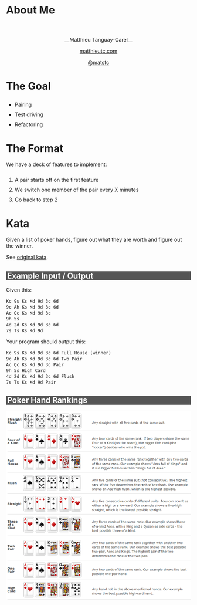 # About Me

<div style="text-align:center; margin-top:55px;">
__Matthieu Tanguay-Carel__

[matthieutc.com](http://matthieutc.com)

[@matstc](http://twitter.com/matstc)
</div>

# The Goal

- Pairing
- Test driving
- Refactoring

# The Format

We have a deck of features to implement:

1. A pair starts off on the first feature
2. We switch one member of the pair every X minutes
3. Go back to step 2

# Kata

Given a list of poker hands, figure out what they are worth and figure out the winner.

See [original kata](http://codingdojo.org/cgi-bin/wiki.pl?KataTexasHoldEm).

## Example Input / Output

Given this:

    Kc 9s Ks Kd 9d 3c 6d
    9c Ah Ks Kd 9d 3c 6d
    Ac Qc Ks Kd 9d 3c 
    9h 5s 
    4d 2d Ks Kd 9d 3c 6d
    7s Ts Ks Kd 9d 

Your program should output this:

    Kc 9s Ks Kd 9d 3c 6d Full House (winner)
    9c Ah Ks Kd 9d 3c 6d Two Pair
    Ac Qc Ks Kd 9d 3c Pair
    9h 5s High Card
    4d 2d Ks Kd 9d 3c 6d Flush
    7s Ts Ks Kd 9d Pair

## Poker Hand Rankings
![](poker-rankings.png)

<style>
.note, note {font-size:80%; color:#666; font-style: italic;}
ol li, ul li {margin-bottom:10px;}
ol, ul {margin-top: 25px;}
h2 {background-color:#555; color:white; padding-left:3px;}
</style>
